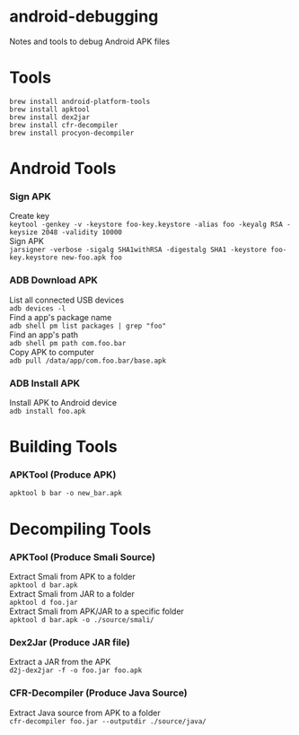 # android-debugging
Notes and tools to debug Android APK files

# Tools  
`brew install android-platform-tools`  
`brew install apktool`  
`brew install dex2jar`  
`brew install cfr-decompiler`  
`brew install procyon-decompiler`  

# Android Tools  
### Sign APK  
Create key  
`keytool -genkey -v -keystore foo-key.keystore -alias foo -keyalg RSA -keysize 2048 -validity 10000`  
Sign APK  
`jarsigner -verbose -sigalg SHA1withRSA -digestalg SHA1 -keystore foo-key.keystore new-foo.apk foo`  

### ADB Download APK  
List all connected USB devices  
`adb devices -l`  
Find a app's package name  
`adb shell pm list packages | grep "foo"`  
Find an app's path  
`adb shell pm path com.foo.bar`  
Copy APK to computer  
`adb pull /data/app/com.foo.bar/base.apk`  
### ADB Install APK  
Install APK to Android device  
`adb install foo.apk`  

# Building Tools
### APKTool (Produce APK)  
`apktool b bar -o new_bar.apk`  

# Decompiling Tools
### APKTool (Produce Smali Source)  
Extract Smali from APK to a folder  
`apktool d bar.apk`  
Extract Smali from JAR to a folder  
`apktool d foo.jar`  
Extract Smali from APK/JAR to a specific folder  
`apktool d bar.apk -o ./source/smali/`  

### Dex2Jar (Produce JAR file)  
Extract a JAR from the APK  
`d2j-dex2jar -f -o foo.jar foo.apk`  

### CFR-Decompiler (Produce Java Source)  
Extract Java source from APK to a folder  
`cfr-decompiler foo.jar --outputdir ./source/java/`  
